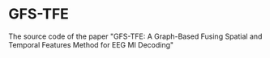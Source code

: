 # GFS-TFE
The source code of the paper "GFS-TFE: A Graph-Based Fusing Spatial and Temporal Features Method for EEG MI Decoding"
